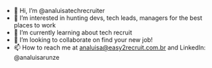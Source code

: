 - 👋 Hi, I’m @analuisatechrecruiter
- 👀 I’m interested in hunting devs, tech leads, managers for the best places to work
- 🌱 I’m currently learning about tech recruit
- 💞️ I’m looking to collaborate on find your new job!
- 📫 How to reach me at analuisa@easy2recruit.com.br and LinkedIn: @analuisarunze

<!---
analuisatechrecruiter/analuisatechrecruiter is a ✨ special ✨ repository because its `README.md` (this file) appears on your GitHub profile.
You can click the Preview link to take a look at your changes.
--->

